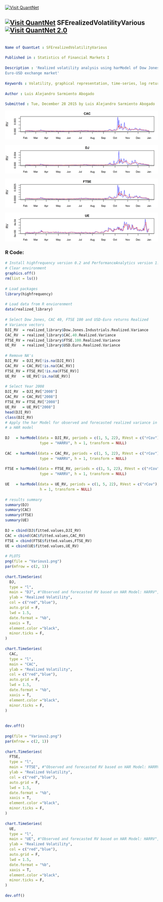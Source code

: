
[<img src="https://github.com/QuantLet/Styleguide-and-FAQ/blob/master/pictures/banner.png" width="888" alt="Visit QuantNet">](http://quantlet.de/)

## [<img src="https://github.com/QuantLet/Styleguide-and-FAQ/blob/master/pictures/qloqo.png" alt="Visit QuantNet">](http://quantlet.de/) **SFErealizedVolatilityVarious** [<img src="https://github.com/QuantLet/Styleguide-and-FAQ/blob/master/pictures/QN2.png" width="60" alt="Visit QuantNet 2.0">](http://quantlet.de/)

```yaml

Name of QuantLet : SFErealizedVolatilityVarious

Published in : Statistics of Financial Markets I

Description : 'Realized volatility analysis using harModel of Dow Jones, CAC 50, FTSE 100 and
Euro-USD exchange market'

Keywords : Volatility, graphical representation, time-series, log returns, variance

Author : Luis Alejandro Sarmiento Abogado

Submitted : Tue, December 28 2015 by Luis Alejandro Sarmiento Abogado

```

![Picture1](CAC.png)

![Picture2](DJ.png)

![Picture3](FTSE.png)

![Picture3](UE.png)


### R Code:
```r
# Install highfrequency version 0.2 and PerformanceAnalytics version 1.4.3541
# Clear environment
graphics.off()
rm(list = ls())

# Load packages
library(highfrequency)

# Load data from R enviorenment
data(realized_library)

# Select Dow Jones, CAC 40, FTSE 100 and USD-Euro returns Realized
# Variance vectors
DJI_RV  = realized_library$Dow.Jones.Industrials.Realized.Variance
CAC_RV  = realized_library$CAC.40.Realized.Variance
FTSE_RV = realized_library$FTSE.100.Realized.Variance
UE_RV   = realized_library$USD.Euro.Realized.Variance

# Remove NA's
DJI_RV  = DJI_RV[!is.na(DJI_RV)]
CAC_RV  = CAC_RV[!is.na(CAC_RV)]
FTSE_RV = FTSE_RV[!is.na(FTSE_RV)]
UE_RV   = UE_RV[!is.na(UE_RV)]

# Select Year 2008
DJI_RV  = DJI_RV["2008"]
CAC_RV  = CAC_RV["2008"]
FTSE_RV = FTSE_RV["2008"]
UE_RV   = UE_RV["2008"]
head(DJI_RV)
class(DJI_RV)
# Apply the har Model for observed and forecasted realized variance in
# a HAR model

DJ   = harModel(data = DJI_RV, periods = c(1, 5, 22), RVest = c("rCov"), 
                type = "HARRV", h = 1, transform = NULL)

CAC  = harModel(data = CAC_RV, periods = c(1, 5, 22), RVest = c("rCov"), 
                type = "HARRV", h = 1, transform = NULL)

FTSE = harModel(data = FTSE_RV, periods = c(1, 5, 22), RVest = c("rCov"), 
                type = "HARRV", h = 1, transform = NULL)

UE   = harModel(data = UE_RV, periods = c(1, 5, 22), RVest = c("rCov"), type = "HARRV", 
                h = 1, transform = NULL)

# results summary
summary(DJ)
summary(CAC)
summary(FTSE)
summary(UE)

DJ = cbind(DJ$fitted.values,DJI_RV)
CAC = cbind(CAC$fitted.values,CAC_RV)
FTSE = cbind(FTSE$fitted.values,FTSE_RV)
UE = cbind(UE$fitted.values,UE_RV)

# PLOTS
png(file = "Various1.png")
par(mfrow = c(2, 1))

chart.TimeSeries(
  DJ,
  type = "l", 
  main = "DJ", #"Observed and forecasted RV based on HAR Model: HARRV", 
  ylab = "Realized Volatility",
  col = c("red","blue"), 
  auto.grid = F,
  lwd = 1.5,
  date.format = "%b",
  xaxis = T,
  element.color ="black",
  minor.ticks = F,
)

chart.TimeSeries(
  CAC,
  type = "l", 
  main = "CAC",
  ylab = "Realized Volatility",
  col = c("red","blue"), 
  auto.grid = F,
  lwd = 1.5,
  date.format = "%b",
  xaxis = T,
  element.color ="black",
  minor.ticks = F,
)


dev.off()

png(file = "Various2.png")
par(mfrow = c(2, 1))

chart.TimeSeries(
  FTSE,
  type = "l", 
  main = "FTSE", #"Observed and forecasted RV based on HAR Model: HARRV", 
  ylab = "Realized Volatility",
  col = c("red","blue"), 
  auto.grid = F,
  lwd = 1.5,
  date.format = "%b",
  xaxis = T,
  element.color ="black",
  minor.ticks = F,
)

chart.TimeSeries(
  UE,
  type = "l", 
  main = "UE", #"Observed and forecasted RV based on HAR Model: HARRV", 
  ylab = "Realized Volatility",
  col = c("red","blue"), 
  auto.grid = F,
  lwd = 1.5,
  date.format = "%b",
  xaxis = T,
  element.color ="black",
  minor.ticks = F,
)

dev.off()

```
